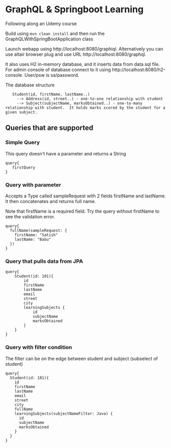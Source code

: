 GraphQL & Springboot Learning
=============================

Following along an Udemy course

Build using `mvn clean install` and then run the GraphQLWithSpringBootApplication class

Launch webapp using http://localhost:8080/graphiql.  Alternatively you can use altair browser plug and use URL http://localhost:8080/graphql. 

It also uses H2 in-memory database, and it inserts data from data.sql file.  For admin console of database connect to it using http://localhost:8080/h2-console.  User/psw is sa/password.

The database structure 
```
   Student(id, firstName, lastName..)
     --> Address(id, street..) - one-to-one relationship with student
     --> Subject(subjectName, marksObtained..) - one-to-many  relationship with student.  It holds marks scored by the student for a given subject.

```


## Queries that are supported 

### Simple Query
This query doesn't have a parameter and returns a String
```
query{
   firstQuery
}
```

### Query with parameter
Accepts a Type called sampleRequest with 2 fields firstName and lastName.  It then concatenates and returns full name.

Note that firstName is a required field.  Try the query without firstName to see the validation error. 

```
query{
  fullName(sampleRequest: {
    firstName: "Satish"
    lastName: "Babu"
  })
}
```


### Query that pulls data from JPA

```
query{
    Student(id: 101){
        id
        firstName
        lastName
        email
        street
        city
        learningSubjects {
            id
            subjectName
            marksObtained
        }
    }
}
```

### Query with filter condition 
The filter can be on the edge between student and subject (subselect of student)

```
query{
  Student(id: 101){
    id
    firstName
    lastName
    email
    street
    city
    fullName
    learningSubjects(subjectNameFilter: Java) {
      id
      subjectName
      marksObtained
    } 
  }
}
```